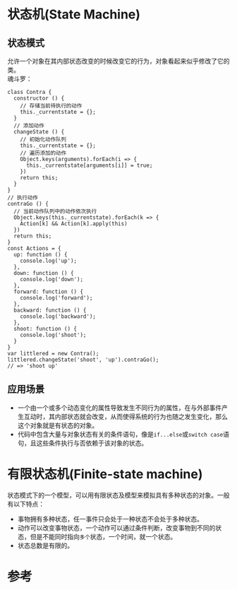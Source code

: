 # 状态机(State Machine)
## 状态模式
允许一个对象在其内部状态改变的时候改变它的行为，对象看起来似乎修改了它的类。   
魂斗罗： 
```
class Contra {
  constructor () {
    // 存储当前待执行的动作
    this._currentstate = {};
  }
  // 添加动作
  changeState () {
    // 初始化动作队列
    this._currentstate = {};
    // 遍历添加的动作
    Object.keys(arguments).forEach(i => {
      this._currentstate[arguments[i]] = true;
    })
    return this;
  }
}
// 执行动作
contraGo () {
  // 当前动作队列中的动作依次执行
  Object.keys(this._currentstate).forEach(k => {
    Action[k] && Action[k].apply(this)
  })
  return this;
}
const Actions = {
  up: function () {
    console.log('up');
  },
  down: function () {
    console.log('down');
  },
  forward: function () {
    console.log('forward');
  },
  backward: function () {
    console.log('backward');
  },
  shoot: function () {
    console.log('shoot');
  }
}
var littlered = new Contra();
littlered.changeState('shoot', 'up').contraGo();
// => 'shoot up'
```
## 应用场景
- 一个由一个或多个动态变化的属性导致发生不同行为的属性，在与外部事件产生互动时，其内部状态就会改变，从而使得系统的行为也随之发生变化，那么这个对象就是有状态的对象。
- 代码中包含大量与对象状态有关的条件语句，像是`if...else`或`switch case`语句，且这些条件执行与否依赖于该对象的状态。

# 有限状态机(Finite-state machine)
状态模式下的一个模型，可以用有限状态及模型来模拟具有多种状态的对象。一般有以下特点：
- 事物拥有多种状态，任一事件只会处于一种状态不会处于多种状态。
- 动作可以改变事物状态，一个动作可以通过条件判断，改变事物到不同的状态，但是不能同时指向`多个`状态，一个时间，就一个状态。
- 状态总数是有限的。

# 参考
[](https://mp.weixin.qq.com/s?__biz=MzU0OTExNzYwNg==&mid=2247484240&idx=1&sn=fd5ef3e916fe5ac99141c4cc641311ea&chksm=fbb58899ccc2018f331a8bc2ecc87f75c23184f1397ed6490917b1265d4d2380b10c1dc8aa94#rd)